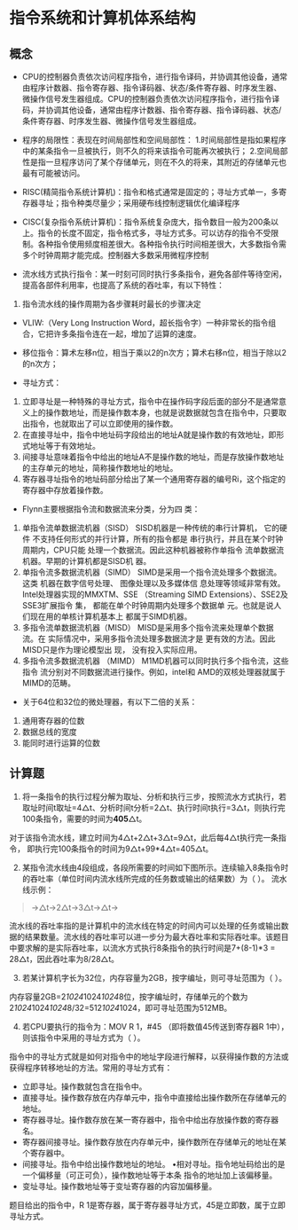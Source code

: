 # 指令系统和计算机体系结构

## 概念
* CPU的控制器负责依次访问程序指令，进行指令译码，并协调其他设备，通常由程序计数器、指令寄存器、指令译码器、状态/条件寄存器、时序发生器、微操作信号发生器组成。CPU的控制器负责依次访问程序指令，进行指令译码，并协调其他设备，通常由程序计数器、指令寄存器、指令译码器、状态/条件寄存器、时序发生器、微操作信号发生器组成。

* 程序的局限性：表现在时间局部性和空间局部性： 1.时间局部性是指如果程序中的某条指令一旦被执行，则不久的将来该指令可能再次被执行； 2.空间局部性是指一旦程序访问了某个存储单元，则在不久的将来，其附近的存储单元也最有可能被访问。

* RISC(精简指令系统计算机)：指令和格式通常是固定的；寻址方式单一，多寄存器寻址；指令种类尽量少；采用硬布线控制逻辑优化编译程序
* CISC(复杂指令系统计算机)：指令系统复杂庞大，指令数目一般为200条以上。指令的长度不固定，指令格式多，寻址方式多。可以访存的指令不受限制。各种指令使用频度相差很大。各种指令执行时间相差很大，大多数指令需多个时钟周期才能完成。控制器大多数采用微程序控制

* 流水线方式执行指令：某一时刻可同时执行多条指令，避免各部件等待空闲，提高各部件利用率，也提高了系统的吞吐率，有以下特性：
1. 指令流水线的操作周期为各步骤耗时最长的步骤决定


*  VLIW:（Very Long Instruction Word，超长指令字）一种非常长的指令组合，它把许多条指令连在一起，增加了运算的速度。

* 移位指令：算术左移n位，相当于乘以2的n次方；算术右移n位，相当于除以2的n次方；

* 寻址方式：
1. 立即寻址是一种特殊的寻址方式，指令中在操作码字段后面的部分不是通常意义上的操作数地址，而是操作数本身，也就是说数据就包含在指令中，只要取出指令，也就取出了可以立即使用的操作数。 
2. 在直接寻址中，指令中地址码字段给出的地址A就是操作数的有效地址，即形式地址等于有效地址。 
3. 间接寻址意味着指令中给出的地址A不是操作数的地址，而是存放操作数地址的主存单元的地址，简称操作数地址的地址。 
4. 寄存器寻址指令的地址码部分给出了某一个通用寄存器的编号Ri，这个指定的寄存器中存放着操作数。

* Flynn主要根据指令流和数据流来分类，分为四 类： 
1. 单指令流单数据流机器（SISD） SISD机器是一种传统的串行计算机， 它的硬件 不支持任何形式的并行计算，所有的指令都是 串行执行，并且在某个时钟周期内，CPU只能 处理一个数据流。因此这种机器被称作单指令 流单数据流机器。早期的计算机都是SISD机 器。 
2. 单指令流多数据流机器（SIMD） SIMD是采用一个指令流处理多个数据流。这类 机器在数字信号处理、 图像处理以及多媒体信 息处理等领域非常有效。 Intel处理器实现的MMXTM、SSE （Streaming SIMD Extensions）、SSE2及SSE3扩展指令 集， 都能在单个时钟周期内处理多个数据单 元。也就是说人们现在用的单核计算机基本上 都属于SIMD机器。
3. 多指令流单数据流机器（MISD） MISD是采用多个指令流来处理单个数据流。在 实际情况中，采用多指令流处理多数据流才是 更有效的方法。因此MISD只是作为理论模型出 现， 没有投入实际应用。 
4. 多指令流多数据流机器 （MIMD） M1MD机器可以同时执行多个指令流，这些指令 流分别对不同数据流进行操作。例如，intel和 AMD的双核处理器就属于MIMD的范畴。

* 关于64位和32位的微处理器，有以下二倍的关系：
1. 通用寄存器的位数
2. 数据总线的宽度
3. 能同时进行运算的位数



## 计算题

1. 将一条指令的执行过程分解为取址、分析和执行三步，按照流水方式执行，若取址时间t取址=4△t、分析时间t分析=2△t、执行时间t执行=3△t，则执行完100条指令，需要的时间为**405**△t。

对于该指令流水线，建立时间为4△t+2△t+3△t=9△t，此后每4△t执行完一条指令， 即执行完100条指令的时间为9△t+99*4△t=405△t。

2. 某指令流水线由4段组成，各段所需要的时间如下图所示。连续输入8条指令时的吞吐率（单位时间内流水线所完成的任务数或输出的结果数）为（ ）。
流水线示例：
> ->△t->2△t->3△t->△t->

流水线的吞吐率指的是计算机中的流水线在特定的时间内可以处理的任务或输出数据的结果数量。流水线的吞吐率可以进一步分为最大吞吐率和实际吞吐率。该题目中要求解的是实际吞吐率，以流水方式执行8条指令的执行时间是7+(8-1)*3 = 28△t，因此吞吐率为8/28△t。

3.  若某计算机字长为32位，内存容量为2GB，按字编址，则可寻址范围为（ ）。

内存容量2GB=2*1024*1024*1024*8位，按字编址时，存储单元的个数为2*1024*1024*1024*8/32=512*1024*1024，即可寻址范围为512MB。

4. 若CPU要执行的指令为：MOV R 1，#45 （即将数值45传送到寄存器R 1中），则该指令中采用的寻址方式为（ ）。

指令中的寻址方式就是如何对指令中的地址字段进行解释，以获得操作数的方法或 获得程序转移地址的方法。常用的寻址方式有： 
* 立即寻址。操作数就包含在指令中。 
* 直接寻址。操作数存放在内存单元中，指令中直接给出操作数所在存储单元的地址。 
* 寄存器寻址。操作数存放在某一寄存器中，指令中给出存放操作数的寄存器名。 
* 寄存器间接寻址。操作数存放在内存单元中，操作数所在存储单元的地址在某个寄存器中。 
* 间接寻址。指令中给出操作数地址的地址。 •相对寻址。指令地址码给出的是一个偏移量（可正可负），操作数地址等于本条 指令的地址加上该偏移量。 
* 变址寻址。操作数地址等于变址寄存器的内容加偏移量。 

题目给出的指令中，R 1是寄存器，属于寄存器寻址方式，45是立即数，属于立即寻址方式。

